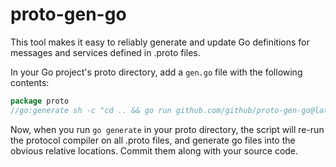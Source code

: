 # proto-gen-go

This tool makes it easy to reliably generate and update Go definitions
for messages and services defined in .proto files.

In your Go project's proto directory, add a `gen.go` file with the following contents:

```go
package proto
//go:generate sh -c "cd .. && go run github.com/github/proto-gen-go@latest"
```

Now, when you run `go generate` in your proto directory, the script
will re-run the protocol compiler on all .proto files, and generate go
files into the obvious relative locations. Commit them along with your
source code.
